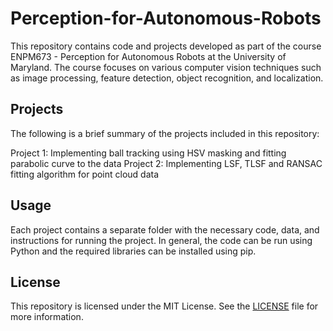 # Perception-for-Autonomous-Robots

This repository contains code and projects developed as part of the course ENPM673 - Perception for Autonomous Robots at the University of Maryland. The course focuses on various computer vision techniques such as image processing, feature detection, object recognition, and localization.

## Projects
The following is a brief summary of the projects included in this repository:

Project 1: Implementing ball tracking using HSV masking and fitting parabolic curve to the data
Project 2: Implementing LSF, TLSF and RANSAC fitting algorithm for point cloud data

## Usage
Each project contains a separate folder with the necessary code, data, and instructions for running the project. In general, the code can be run using Python and the required libraries can be installed using pip.

<Credits>
<The projects in this repository were developed by the following individuals:>

## License
This repository is licensed under the MIT License. See the [LICENSE](https://choosealicense.com/licenses/mit/) file for more information.
